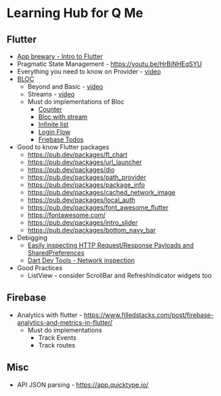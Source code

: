 # Learning Hub for Q Me

## Flutter
- [App brewary - Intro to Flutter](https://www.appbrewery.co/p/intro-to-flutter)
- Pragmatic State Management - https://youtu.be/HrBiNHEqSYU
- Everything you need to know on Provider - [video](https://youtu.be/BulIREvHBWg)
- [BLOC](https://bloclibrary.dev/#/)
  - Beyond and Basic - [video](https://www.youtube.com/watch?v=knMvKPKBzGE)
  - Streams - [video](https://youtu.be/fahC3ky_zW0?list=PLjxrf2q8roU3ahJVrSgAnPjzkpGmL9Czl)
  - Must do implementations of Bloc
    - [Counter](https://bloclibrary.dev/#/fluttercountertutorial)
    - [Bloc with stream](https://github.com/felangel/bloc/tree/master/examples/flutter_bloc_with_stream)
    - [Infinite list](https://bloclibrary.dev/#/flutterinfinitelisttutorial)
    - [Login Flow](https://bloclibrary.dev/#/flutterlogintutorial)
    - [Friebase Todos](https://bloclibrary.dev/#/flutterfirestoretodostutorial)
- Good to know Flutter packages
  - https://pub.dev/packages/fl_chart
  - https://pub.dev/packages/url_launcher
  - https://pub.dev/packages/dio
  - https://pub.dev/packages/path_provider
  - https://pub.dev/packages/package_info
  - https://pub.dev/packages/cached_network_image
  - https://pub.dev/packages/local_auth
  - https://pub.dev/packages/font_awesome_flutter
  - https://fontawesome.com/
  - https://pub.dev/packages/intro_slider
  - https://pub.dev/packages/bottom_navy_bar
- Debigging
  - [Easily inspecting HTTP Request/Response Payloads and SharedPreferences](https://medium.com/@valiodas/flutter-inspecting-http-request-response-payloads-and-sharedpreferences-dbd3d0cc309e)
  - [Dart Dev Tools - Network inspection](https://flutter.dev/docs/development/tools/devtools/network)
- Good Practices
  - ListView - consider ScrollBar and RefreshIndicator widgets too
## Firebase
- Analytics with flutter - https://www.filledstacks.com/post/firebase-analytics-and-metrics-in-flutter/
  - Must do implementations
    - Track Events
    - Track routes


## Misc
- API JSON parsing - https://app.quicktype.io/
